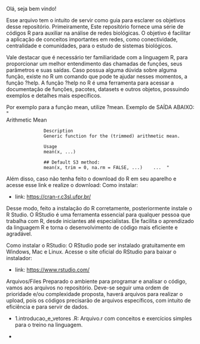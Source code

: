 
Olá, seja bem vindo!

Esse arquivo tem o intuito de servir como guia para esclarer os objetivos desse repositório. Primeiramente,
Este repositório fornece uma série de códigos R para auxiliar na análise de redes biológicas.  O objetivo é facilitar a aplicação de 
conceitos importantes em redes, como conectividade, centralidade e comunidades, para o estudo de sistemas biológicos.

Vale destacar que é necessário ter familiaridade com a linguagem R, para proporcionar um melhor entendimento das chamadas de funções,
seus parâmetros e suas saídas. Caso possua alguma dúvida sobre alguma função, existe no R um comando que pode te ajudar nesses momentos,
a função ?help. A função ?help no R é uma ferramenta para acessar a documentação de funções, pacotes, datasets e outros objetos, possuindo exemplos
e detalhes mais específicos.

Por exemplo para a função mean, utilize ?mean. Exemplo de SAÍDA ABAIXO:
            "     
                  Arithmetic Mean
                  
                  Description
                  Generic function for the (trimmed) arithmetic mean.
                  
                  Usage
                  mean(x, ...)
                  
                  ## Default S3 method:
                  mean(x, trim = 0, na.rm = FALSE, ...)    ...  "


Além disso, caso não tenha feito o download do R em seu aparelho e acesse esse link e realize o download:
Como instalar:
- link: https://cran-r.c3sl.ufpr.br/

Desse modo, feito a instalação do R corretamente, posteriormente instale o R Studio. O RStudio é uma ferramenta essencial para qualquer pessoa que trabalha com R, 
desde iniciantes até especialistas.  Ele facilita o aprendizado da linguagem R e torna o desenvolvimento de código mais eficiente e agradável.

Como instalar o RStudio:
O RStudio pode ser instalado gratuitamente em Windows, Mac e Linux. Acesse o site oficial do RStudio para baixar o instalador:
- link: https://www.rstudio.com/

Arquivos/Files
Preparado o ambiente para programar e analisar o código, vamos aos arquivos no repositório. Deve-se seguir uma ordem de prioridade e/ou complexidade proposta,
haverá arquivos para realizar o upload, pois os códigos precisarão de arquivos específicos, com intuito de eficiência e para servir de dados.


- 1.introducao_e_vetores .R: Arquivo.r com conceitos e exercícios simples para o treino na linguagem.
  
- 
  

